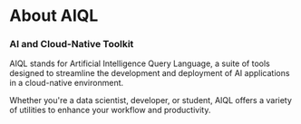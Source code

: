# About AIQL

### AI and Cloud-Native Toolkit
AIQL stands for Artificial Intelligence Query Language, a suite of tools designed to streamline the development and deployment of AI applications in a cloud-native environment.

Whether you're a data scientist, developer, or student, AIQL offers a variety of utilities to enhance your workflow and productivity.
